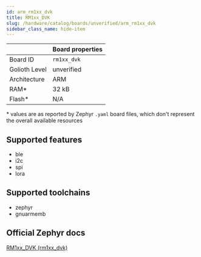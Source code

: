 ```yaml
---
id: arm_rm1xx_dvk
title: RM1xx_DVK
slug: /hardware/catalog/boards/unverified/arm_rm1xx_dvk
sidebar_class_name: hide-item
---
```


[//]: # (This is an auto-generated file, do not edit! Changes to it will be lost upon re-generation)



|                | Board properties     |
| -------------  | -------------------- |
| Board ID       | `rm1xx_dvk` |
| Golioth Level  | unverified       |
| Architecture   | ARM |
| RAM*           | 32 kB |
| Flash*         | N/A |

\* values are as reported by Zephyr `.yaml` board files, which don't represent the overall available resources



## Supported features

* ble
* i2c
* spi
* lora

## Supported toolchains

* zephyr
* gnuarmemb

## Official Zephyr docs

[RM1xx_DVK (rm1xx_dvk)](https://docs.zephyrproject.org/latest/boards/arm/rm1xx_dvk/doc/index.html)
